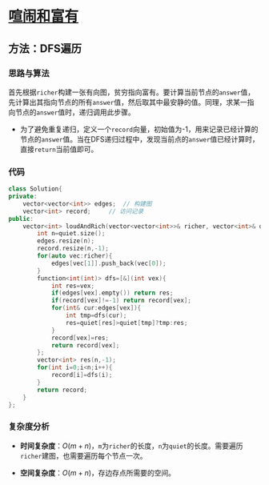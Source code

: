 # [喧闹和富有](200~https://leetcode-cn.com/problems/loud-and-rich/)

## 方法：DFS遍历

### 思路与算法

首先根据``richer``构建一张有向图，贫穷指向富有。要计算当前节点的``answer``值，先计算出其指向节点的所有``answer``值，然后取其中最安静的值。同理，求某一指向节点的``answer``值时，递归调用此步骤。

- 为了避免重复递归，定义一个``record``向量，初始值为-1，用来记录已经计算的节点的``answer``值。当在DFS递归过程中，发现当前点的``answer``值已经计算时，直接``return``当前值即可。

### 代码

```c++
class Solution{
private:
	vector<vector<int>> edges;	// 构建图
	vector<int> record;		// 访问记录
public:
	vector<int> loudAndRich(vector<vector<int>>& richer, vector<int>& quiet){
		int n=quiet.size();
		edges.resize(n);
		record.resize(n,-1);
		for(auto vec:richer){
			edges[vec[1]].push_back(vec[0]);
		}
		function<int(int)> dfs=[&](int vex){
			int res=vex;
			if(edges[vex].empty()) return res;		
			if(record[vex]!=-1) return record[vex];
			for(int& cur:edges[vex]){
				int tmp=dfs(cur);
				res=quiet[res]>quiet[tmp]?tmp:res;
			}
			record[vex]=res;
			return record[vex];
		};
		vector<int> res(n,-1);
		for(int i=0;i<n;i++){
			record[i]=dfs(i);
		}
		return record;
	}
};
```

### 复杂度分析

- **时间复杂度**：$O(m+n)$，``m``为``richer``的长度，``n``为``quiet``的长度。需要遍历``richer``建图，也需要遍历每个节点一次。

- **空间复杂度**：$O(m+n)$，存边存点所需要的空间。

